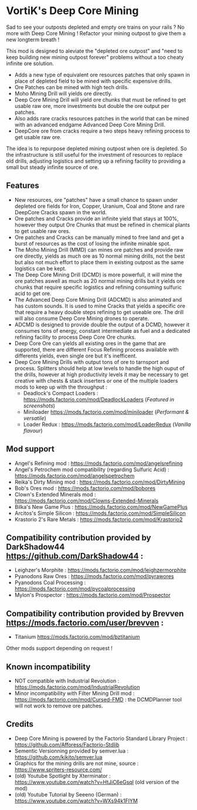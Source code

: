 # VortiK's Deep Core Mining

Sad to see your outposts depleted and empty ore trains on your rails ? No more with Deep Core Mining ! Refactor your mining outpost to give them a new longterm breath !

This mod is designed to aleviate the "depleted ore outpost" and "need to keep building new mining outpost forever" problems without a too cheaty infinite ore solution.

- Adds a new type of equivalent ore resources patches that only spawn in place of depleted field to be mined with specific expensive drills.
- Ore Patches can be mined with high tech drills.
- Moho Mining Drill will yields ore directly.
- Deep Core Mining Drill will yield ore chunks that must be refined to get usable raw ore, more investments but double the ore output per patches.
- Also adds rare cracks resources patches in the world that can be mined with an advanced endgame Advanced Deep Core Mining Drill.
- DeepCore ore from cracks require a two steps heavy refining process to get usable raw ore.

The idea is to repurpose depleted mining outpost when ore is depleted. So the infrastructure is still useful for the investment of resources to replace old drills, adjusting logistics and setting up a refining facility to providing a small but steady infinite source of ore.

## Features
- New resources, ore "patches" have a small chance to spawn under depleted ore fields for Iron, Copper, Uranium, Coal and Stone and rare DeepCore Cracks spawn in the world.
- Ore patches and Cracks provide an infinite yield that stays at 100%, however they output Ore Chunks that must be refined in chemical plants to get usable raw ores.
- Ore patches and Cracks can be manually mined to free land and get a burst of resources as the cost of losing the infinite minable spot.
- The Moho Mining Drill (MMD) can mines ore patches and provide raw ore directly, yields as much ore as 10 normal mining drills, not the best but also not much effort to place them in existing outpost as the same logistics can be kept.
- The Deep Core Mining Drill (DCMD) is more powerfull, it will mine the ore patches aswell as much as 20 normal mining drills but it yields ore chunks that require specific logistics and refining consuming sulfuric acid to get ore.
- The Advanced Deep Core Mining Drill (ADCMD) is also animated and has custom sounds. It is used to mine Cracks that yields a specific ore that require a heavy double steps refining to get useable ore. The drill will also consume Deep Core Mining drones to operate.
- ADCMD is designed to provide double the output of a DCMD, however it consumes tons of energy, constant intermediate as fuel and a dedicated refining facility to process Deep Core Ore chunks.
- Deep Core Ore can yields all existing ores in the game that are supported, there are different Focus Refining process available with differents yields, even single ore but it's inefficent.
- Deep Core Mining Drills with output tons of ore to tarnsport and process. Splitters should help at low levels to handle the high ouput of the drills, however at high productivity levels it may be necessary to get creative with chests & stack inserters or one of the multiple loaders mods to keep up with the throughput : 
  - Deadlock's Compact Loaders : https://mods.factorio.com/mod/DeadlockLoaders (*Featured in screenshots*)
  - Miniloader https://mods.factorio.com/mod/miniloader (*Performant & versatile*)
  - Loader Redux : https://mods.factorio.com/mod/LoaderRedux (*Vanilla flavour*)

## Mod support
- Angel's Refining mod : https://mods.factorio.com/mod/angelsrefining
- Angel's Petrochem mod compatibility (regarding Sulfuric Acid) : https://mods.factorio.com/mod/angelspetrochem
- Reika's Dirty Mining mod : https://mods.factorio.com/mod/DirtyMining
- Bob's Ores mod : https://mods.factorio.com/mod/bobores
- Clown's Extended Minerals mod : https://mods.factorio.com/mod/Clowns-Extended-Minerals
- Bilka's New Game Plus : https://mods.factorio.com/mod/NewGamePlus
- Arcitos's Simple Silicon : https://mods.factorio.com/mod/SimpleSilicon
- Krastorio 2's Rare Metals : https://mods.factorio.com/mod/Krastorio2

## Compatibility contribution provided by DarkShadow44 https://github.com/DarkShadow44 : 
- Leighzer's Morphite : https://mods.factorio.com/mod/leighzermorphite
- Pyanodons Raw Ores : https://mods.factorio.com/mod/pyrawores
- Pyanodons Coal Processing : https://mods.factorio.com/mod/pycoalprocessing
- Mylon's Prospector : https://mods.factorio.com/mod/Prospector

## Compatibility contribution provided by Brevven https://mods.factorio.com/user/brevven : 
- Titanium https://mods.factorio.com/mod/bztitanium

Other mods support depending on request !

## Known incompatibility
- NOT compatible with Industrial Revolution : https://mods.factorio.com/mod/IndustrialRevolution
- Minor incompatibility with Filter Mining Drill mod : https://mods.factorio.com/mod/Cursed-FMD : the DCMDPlanner tool will not work to remove ore patches.

## Credits
- Deep Core Mining is powered by the Factorio Standard Library Project : https://github.com/Afforess/Factorio-Stdlib
- Sementic Versionning provided by semver.lua : https://github.com/kikito/semver.lua
- Graphics for the mining drills are not mine, source : https://www.spriters-resource.com/
- (old) Youtube Spotlight by Xterminator : https://www.youtube.com/watch?v=HtJiC6eGsqI (old version of the mod)
- (old) Youtube Tutorial by Seeeno (German) : https://www.youtube.com/watch?v=WXs94k1FlYM
